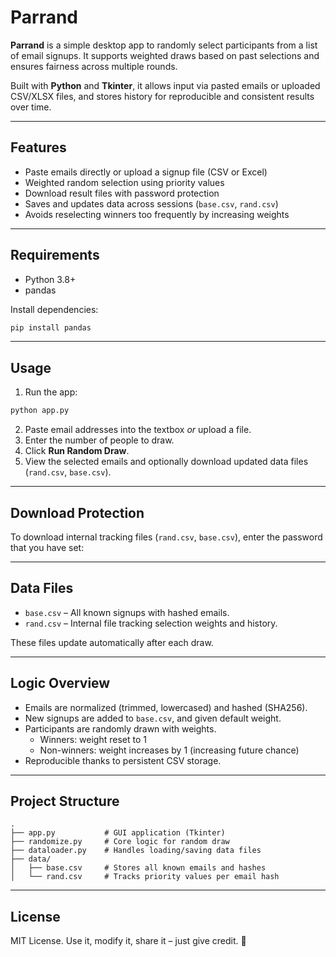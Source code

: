 # Parrand

**Parrand** is a simple desktop app to randomly select participants from a list of email signups. It supports weighted draws based on past selections and ensures fairness across multiple rounds.

Built with **Python** and **Tkinter**, it allows input via pasted emails or uploaded CSV/XLSX files, and stores history for reproducible and consistent results over time.

---

## Features

- Paste emails directly or upload a signup file (CSV or Excel)
- Weighted random selection using priority values
- Download result files with password protection
- Saves and updates data across sessions (`base.csv`, `rand.csv`)
- Avoids reselecting winners too frequently by increasing weights

---

## Requirements

- Python 3.8+
- pandas

Install dependencies:

```bash
pip install pandas
```

---

## Usage

1. Run the app:

```bash
python app.py
```

2. Paste email addresses into the textbox _or_ upload a file.
3. Enter the number of people to draw.
4. Click **Run Random Draw**.
5. View the selected emails and optionally download updated data files (`rand.csv`, `base.csv`).

---

## Download Protection

To download internal tracking files (`rand.csv`, `base.csv`), enter the password that you have set:


---

## Data Files

- `base.csv` – All known signups with hashed emails.
- `rand.csv` – Internal file tracking selection weights and history.

These files update automatically after each draw.

---

## Logic Overview

- Emails are normalized (trimmed, lowercased) and hashed (SHA256).
- New signups are added to `base.csv`, and given default weight.
- Participants are randomly drawn with weights.
  - Winners: weight reset to 1
  - Non-winners: weight increases by 1 (increasing future chance)
- Reproducible thanks to persistent CSV storage.

---

## Project Structure

```
.
├── app.py           # GUI application (Tkinter)
├── randomize.py     # Core logic for random draw
├── dataloader.py    # Handles loading/saving data files
├── data/
│   ├── base.csv     # Stores all known emails and hashes
│   └── rand.csv     # Tracks priority values per email hash
```

---

## License

MIT License. Use it, modify it, share it – just give credit. 💙
